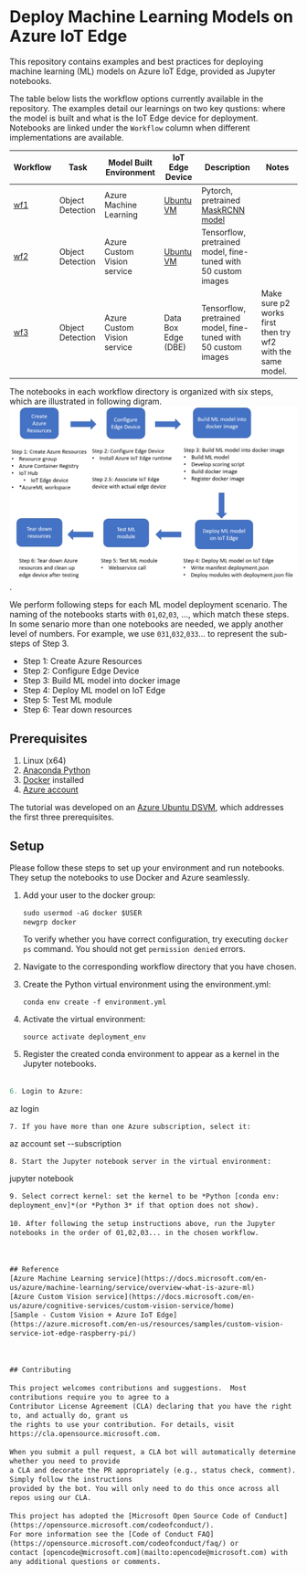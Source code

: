 # Deploy Machine Learning Models on Azure IoT Edge

This repository contains examples and best practices for deploying machine learning (ML) models on Azure IoT Edge, provided as Jupyter notebooks. 


The table below lists the workflow options currently available in the repository. The examples detail our learnings on two key qustions: where the model is built and what is the IoT Edge device for deployment. Notebooks are linked under the `Workflow` column when different implementations are available.

Workflow| Task | Model Built Environment | IoT Edge Device | Description | Notes|
| --- | --- | --- | --- | --- | --- |
[wf1](./object-detection-azureml)| Object Detection | Azure Machine Learning | [Ubuntu VM](https://docs.microsoft.com/en-us/azure/machine-learning/data-science-virtual-machine/dsvm-ubuntu-intro) | Pytorch, pretrained [MaskRCNN model](https://pytorch.org/blog/torchvision03/) | |
[wf2](./object-detection-acv)| Object Detection | Azure Custom Vision service | [Ubuntu VM](https://docs.microsoft.com/en-us/azure/machine-learning/data-science-virtual-machine/dsvm-ubuntu-intro) | Tensorflow, pretrained model, fine-tuned with 50 custom images| |
[wf3](./object-detection-acv-dbe)| Object Detection | Azure Custom Vision service | Data Box Edge (DBE) | Tensorflow, pretrained model, fine-tuned with 50 custom images |Make sure p2 works first then try wf2 with the same model.|

The notebooks in each workflow directory is organized with six steps, which are illustrated in following digram.  
![workflow diagram](./workflow_diagram.png). 

We perform following steps for each ML model deployment scenario. The naming of the notebooks starts with `01`,`02`,`03`, ..., which match these steps. In some senario more than one notebooks are needed, we apply another level of numbers. For example, we use `031`,`032`,`033`... to represent the sub-steps of Step 3. 

- Step 1: Create Azure Resources
- Step 2: Configure Edge Device
- Step 3: Build ML model into docker image
- Step 4: Deploy ML model on IoT Edge
- Step 5: Test ML module
- Step 6: Tear down resources

## Prerequisites

1. Linux (x64) 
2. [Anaconda Python](https://www.anaconda.com/download)
3. [Docker](https://docs.docker.com/v17.12/install/linux/docker-ee/ubuntu) installed
4. [Azure account](https://azure.microsoft.com)

The tutorial was developed on an [Azure Ubuntu
DSVM](https://docs.microsoft.com/en-us/azure/machine-learning/data-science-virtual-machine/dsvm-ubuntu-intro),
which addresses the first three prerequisites.

## Setup

Please follow these steps to set up your environment and run notebooks.  They setup the notebooks to use Docker and Azure seamlessly.

1. Add your user to the docker group: 
   ```
   sudo usermod -aG docker $USER
   newgrp docker
   ```
   To verify whether you have correct configuration, try executing `docker ps` command. You should not get `permission denied` errors.

2. Navigate to the corresponding workflow directory that you have chosen.

3. Create the Python virtual environment using the environment.yml:
   ```
   conda env create -f environment.yml
   ```
4. Activate the virtual environment:
   ```
   source activate deployment_env
   ```
5. Register the created conda environment to appear as a kernel in the Jupyter notebooks.
```python -m ipykernel install --user --name deployment_env --display-name "Python (deployment_env)"

6. Login to Azure:
   ```
   az login
   ```
7. If you have more than one Azure subscription, select it:
   ```
   az account set --subscription <Your Azure Subscription>
   ```
8. Start the Jupyter notebook server in the virtual environment:
   ```
   jupyter notebook
   ```
9. Select correct kernel: set the kernel to be *Python [conda env: deployment_env]*(or *Python 3* if that option does not show).

10. After following the setup instructions above, run the Jupyter notebooks in the order of 01,02,03... in the chosen workflow.



## Reference
[Azure Machine Learning service](https://docs.microsoft.com/en-us/azure/machine-learning/service/overview-what-is-azure-ml)
[Azure Custom Vision service](https://docs.microsoft.com/en-us/azure/cognitive-services/custom-vision-service/home)
[Sample - Custom Vision + Azure IoT Edge](https://azure.microsoft.com/en-us/resources/samples/custom-vision-service-iot-edge-raspberry-pi/)



## Contributing

This project welcomes contributions and suggestions.  Most contributions require you to agree to a
Contributor License Agreement (CLA) declaring that you have the right to, and actually do, grant us
the rights to use your contribution. For details, visit https://cla.opensource.microsoft.com.

When you submit a pull request, a CLA bot will automatically determine whether you need to provide
a CLA and decorate the PR appropriately (e.g., status check, comment). Simply follow the instructions
provided by the bot. You will only need to do this once across all repos using our CLA.

This project has adopted the [Microsoft Open Source Code of Conduct](https://opensource.microsoft.com/codeofconduct/).
For more information see the [Code of Conduct FAQ](https://opensource.microsoft.com/codeofconduct/faq/) or
contact [opencode@microsoft.com](mailto:opencode@microsoft.com) with any additional questions or comments.
